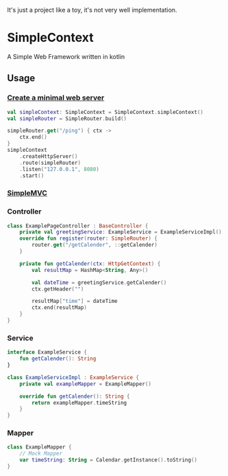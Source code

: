 It's just a project like a toy, it's not very well implementation.
# SimpleContext

A Simple Web Framework written in kotlin

## Usage

### [Create a minimal web server](https://github.com/ThrowPeople/SimpleContext/tree/main/src/main/kotlin/cat/kiwi/simple/examples/minimal)

```kotlin
val simpleContext: SimpleContext = SimpleContext.simpleContext()
val simpleRouter = SimpleRouter.build()

simpleRouter.get("/ping") { ctx ->
    ctx.end()
}
simpleContext
    .createHttpServer()
    .route(simpleRouter)
    .listen("127.0.0.1", 8080)
    .start()
```

### [SimpleMVC](https://github.com/ThrowPeople/SimpleContext/tree/main/src/main/kotlin/cat/kiwi/simple/examples/mvc)

### Controller

```kotlin
class ExamplePageController : BaseController {
    private val greetingService: ExampleService = ExampleServiceImpl()
    override fun register(router: SimpleRouter) {
        router.get("/getCalender", ::getCalender)
    }

    private fun getCalender(ctx: HttpGetContext) {
        val resultMap = HashMap<String, Any>()

        val dateTime = greetingService.getCalender()
        ctx.getHeader("")

        resultMap["time"] = dateTime
        ctx.end(resultMap)
    }
}
```

### Service

```kotlin
interface ExampleService {
    fun getCalender(): String
}

class ExampleServiceImpl : ExampleService {
    private val exampleMapper = ExampleMapper()

    override fun getCalender(): String {
        return exampleMapper.timeString
    }
}
```

### Mapper

```kotlin
class ExampleMapper {
    // Mock Mapper
    var timeString: String = Calendar.getInstance().toString()
}
```
